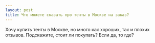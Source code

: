 ```yaml
---
layout: post 
title: Что можете сказать про тенты в Москве на заказ? 
--- 
```

Хочу купить тенты в Москве, но много как хороших, так и плохих отзывов. Подскажите, стоит ли покупать? Если да, то где?